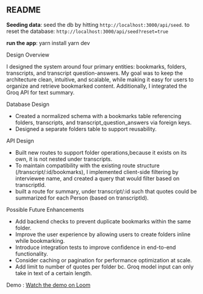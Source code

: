 ## README


**Seeding data**:
seed the db by hitting `http://localhost:3000/api/seed`. 
to reset the database:
`http://localhost:3000/api/seed?reset=true`

**run the app**: 
yarn install
yarn dev 

Design Overview

I designed the system around four primary entities: bookmarks, folders, transcripts, and transcript question-answers. My goal was to keep the architecture clean, intuitive, and scalable, while making it easy for users to organize and retrieve bookmarked content. Additionally, I integrated the Groq API for text summary. 

Database Design
- Created a normalized schema with a bookmarks table referencing folders, transcripts, and transcript_question_answers via foreign keys.
- Designed a separate folders table to support reusability.

API Design
- Built new routes to support folder operations,because it exists on its own, it is not nested under transcripts.
- To maintain compatibility with the existing route structure (/transcript/:id/bookmarks), I implemented client-side filtering by interviewee name, and created a query that would filter based on transcriptId.
- built a route for summary, under transcript/:id such that quotes could be summarized for each Person (based on transcriptId). 

Possible Future Enhancements
- Add backend checks to prevent duplicate bookmarks within the same folder.
- Improve the user experience by allowing users to create folders inline while bookmarking.
- Introduce integration tests to improve confidence in end-to-end functionality.
- Consider caching or pagination for performance optimization at scale.
- Add limit to number of quotes per folder bc. Groq model input can only take in text of a certain length. 

Demo : 
[Watch the demo on Loom](https://www.loom.com/share/6c33b532618840ac9aa12979e2f2ad56?sid=ead7bddc-93b6-4e56-9989-ff207792e234)

